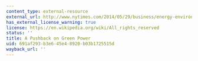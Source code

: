 ```yaml
---
content_type: external-resource
external_url: http://www.nytimes.com/2014/05/29/business/energy-environment/a-pushback-on-green-power.html
has_external_license_warning: true
license: https://en.wikipedia.org/wiki/All_rights_reserved
status: ''
title: A Pushback on Green Power
uid: 691af293-b3e6-45e4-8920-b03b1725515d
wayback_url: ''
---
```

